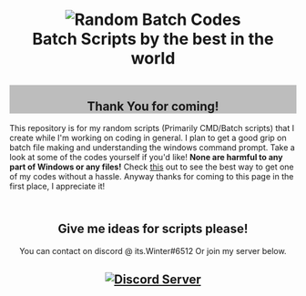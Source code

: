 <!DOCTYPE html>
<h1 align="center">
  <br>
  <img src="https://www.filecluster.com/howto/wp-content/uploads/2016/02/CMD-Windows-10.png" alt="Random Batch Codes">
  <br>
  Batch Scripts by the best in the world
  <br>
</h1>
<h2 align="center" style="background-color:#bdbdbd;">
  <br>
  Thank You for coming!
</h2>
  
This repository is for my random scripts (Primarily CMD/Batch scripts) that I create while I'm working on coding in general.
I plan to get a good grip on batch file making and understanding the windows command prompt.
Take a look at some of the codes yourself if you'd like! **None are harmful to any part of Windows or any files!**
Check [this](https://webapps.stackexchange.com/questions/87954/how-do-i-download-a-particular-file-from-github) out to see the best way to get one of my codes without a hassle.
Anyway thanks for coming to this page in the 
first place, I appreciate it!

<h2 align="center">
  <br>
  Give me ideas for scripts please!
</h2>
<p align="center">
  You can contact on discord @ its.Winter#6512 
  Or join my server below.
</p>
<h2 align="center">
  <a href="https://discord.gg/x58UEjb">
    <img src="https://discordapp.com/api/guilds/399500360877867018/widget.png?style=banner2" alt="Discord Server">
  </a>
</h2>
